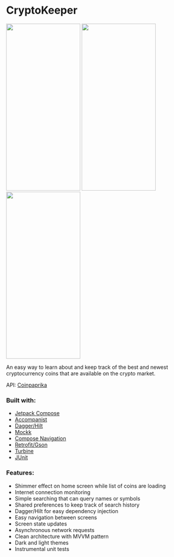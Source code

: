 <h1>CryptoKeeper</h1>

<img src="https://github.com/user-attachments/assets/3fbe0da5-fee7-4729-b677-150b6c79ca4b" width="200dp" height="450dp"> <img src="https://github.com/user-attachments/assets/2c955f71-65af-4073-b651-c95edd44a404" width="200dp" height="450dp"> <img src="https://github.com/user-attachments/assets/4086313a-6c1e-46b7-a34d-cb2f63782449" width="200dp" height="450dp">

<p>An easy way to learn about and keep track of the best and newest cryptocurrency coins that are available on the crypto market. </p>
<p>API: <a href="https://coinpaprika.com/api/">Coinpaprika</a> </p>


<h3>
  Built with:
</h3>
    <ul>
      <p>
        <li><a href="https://developer.android.com/develop/ui/compose">Jetpack Compose</a></li>
        <li><a href="https://github.com/google/accompanist">Accompanist</a></li>
        <li><a href="https://github.com/google/dagger">Dagger/Hilt</a></li>
        <li><a href="https://github.com/mockk/mockk">Mockk</a></li>
        <li><a href="https://developer.android.com/develop/ui/compose/navigation">Compose Navigation</a></li>
        <li><a href="https://github.com/square/retrofit">Retrofit/Gson</a></li>
        <li><a href="https://github.com/cashapp/turbine">Turbine</a></li>
        <li><a href="https://junit.org/junit5/">JUnit</a></li>
      </p>
    </ul>

<h3>
  Features:
</h3>
    <ul>
      <p>
        <li>Shimmer effect on home screen while list of coins are loading</li>
        <li>Internet connection monitoring</li>
        <li>Simple searching that can query names or symbols</li>
        <li>Shared preferences to keep track of search history</li>
        <li>Dagger/Hilt for easy dependency injection</li>
        <li>Easy navigation between screens</li>
        <li>Screen state updates</li>
        <li>Asynchronous network requests</li>
        <li>Clean architecture with MVVM pattern</li>
        <li>Dark and light themes</li>
        <li>Instrumental unit tests</li>
      </p>
    </ul>
